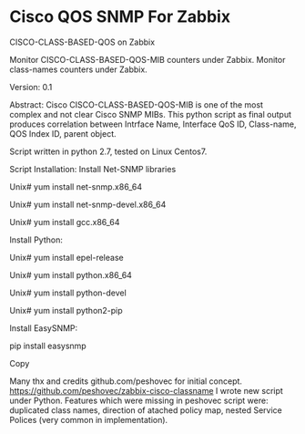 # Cisco QOS SNMP For Zabbix
CISCO-CLASS-BASED-QOS on Zabbix

Monitor CISCO-CLASS-BASED-QOS-MIB counters under Zabbix. Monitor class-names counters under Zabbix.

Version: 0.1

Abstract: Cisco CISCO-CLASS-BASED-QOS-MIB is one of the most complex and not clear Cisco SNMP MIBs. This python script as final output produces correlation between Intrface Name, Interface QoS ID, Class-name, QOS Index ID, parent object.

Script written in python 2.7, tested on Linux Centos7.

Script Installation:
 Install Net-SNMP libraries
 
 Unix# yum install net-snmp.x86_64
 
 Unix# yum install net-snmp-devel.x86_64
 
 Unix# yum install gcc.x86_64
 
 Install Python:
 
 Unix# yum install epel-release
 
 Unix# yum install python.x86_64
 
 Unix# yum install python-devel
 
 Unix# yum install python2-pip
 
 Install EasySNMP:
 
 pip install easysnmp
 
 Copy 

Many thx and credits github.com/peshovec for initial concept. https://github.com/peshovec/zabbix-cisco-classname
I wrote new script under Python. Features which were missing in peshovec script were: duplicated class names, direction of atached policy map, nested Service Polices (very common in implementation).

